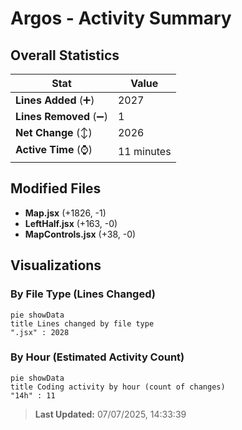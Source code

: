 # Argos - Activity Summary 

## Overall Statistics

| Stat                   | Value                                                             |
| ---------------------- | ----------------------------------------------------------------- |
| **Lines Added** (➕)   | 2027                                          |
| **Lines Removed** (➖) | 1                                        |
| **Net Change** (↕)    | 2026                |
| **Active Time** (⌚)   | 11 minutes |


## Modified Files
- **Map.jsx** (+1826, -1)
- **LeftHalf.jsx** (+163, -0)
- **MapControls.jsx** (+38, -0)

## Visualizations

### By File Type (Lines Changed)

```mermaid
pie showData
title Lines changed by file type
".jsx" : 2028
```

### By Hour (Estimated Activity Count)

```mermaid
pie showData
title Coding activity by hour (count of changes)
"14h" : 11
```


> **Last Updated:** 07/07/2025, 14:33:39